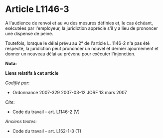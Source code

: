 # Article L1146-3

A l'audience de renvoi et au vu des mesures définies et, le cas échéant, exécutées par l'employeur, la juridiction apprécie
s'il y a lieu de prononcer une dispense de peine. 

Toutefois, lorsque le délai prévu au 2° de l'article L. 1146-2 n'a pas été respecté, la juridiction peut prononcer un nouvel
et dernier ajournement et donner un nouveau délai au prévenu pour exécuter l'injonction.

**Nota:**



**Liens relatifs à cet article**

_Codifié par_:

  - Ordonnance 2007-329 2007-03-12 JORF 13 mars 2007

_Cite_:

  - Code du travail - art. L1146-2 (V)

_Anciens textes_:

  - Code du travail - art. L152-1-3 (T)
